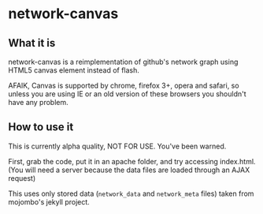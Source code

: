 network-canvas
==============

What it is
----------

network-canvas is a reimplementation of github's network graph using HTML5 canvas element instead of flash.

AFAIK, Canvas is supported by chrome, firefox 3+, opera and safari, so unless you are using IE or an old version of these browsers you shouldn't have any problem.

How to use it
-------------

This is currently alpha quality, NOT FOR USE. You've been warned.

First, grab the code, put it in an apache folder, and try accessing index.html. (You will need a server because the data files are loaded through an AJAX request)

This uses only stored data (`network_data` and `network_meta` files) taken from mojombo's jekyll project.
